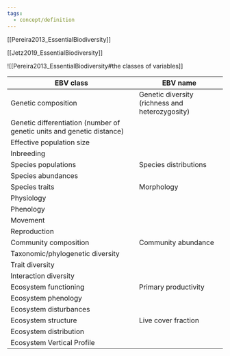 ```yaml
---
tags:
  - concept/definition
---
```

[[Pereira2013_EssentialBiodiversity]]

[[Jetz2019_EssentialBiodiversity]]

![[Pereira2013_EssentialBiodiversity#the classes of variables]]


|EBV class|EBV name|
|---|---|
|Genetic composition|Genetic diversity (richness and heterozygosity)|
|Genetic differentiation (number of genetic units and genetic distance)|
|Effective population size|
|Inbreeding|
|Species populations|Species distributions|
|Species abundances|
|Species traits|Morphology|
|Physiology|
|Phenology|
|Movement|
|Reproduction|
|Community composition|Community abundance|
|Taxonomic/phylogenetic diversity|
|Trait diversity|
|Interaction diversity|
|Ecosystem functioning|Primary productivity|
|Ecosystem phenology|
|Ecosystem disturbances|
|Ecosystem structure|Live cover fraction|
|Ecosystem distribution|
|Ecosystem Vertical Profile|